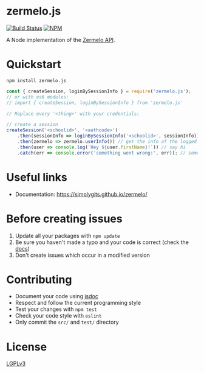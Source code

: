 # zermelo.js

[![Build Status](https://travis-ci.org/simplyGits/zermelo.svg?branch=master)](https://travis-ci.org/simplyGits/zermelo)
[![NPM](https://nodei.co/npm/zermelo.js.png?mini=true)](https://nodei.co/npm/zermelo.js/)

A Node implementation of the [Zermelo API](https://zermelo.atlassian.net/wiki/display/DEV).

Quickstart
===
`npm install zermelo.js`

```javascript
const { createSession, loginBySessionInfo } = require('zermelo.js');
// or with es6 modules:
// import { createSession, loginBySessionInfo } from 'zermelo.js'

// Replace every '<thing>' with your credentials:

// create a session
createSession('<schoolid>', '<authcode>')
	.then(sessionInfo => loginBySessionInfo('<schoolid>', sessionInfo)) // create an Zermelo instance using the created session
	.then(zermelo => zermelo.userInfo()) // get the info of the logged in user
	.then(user => console.log(`Hey ${user.firstName}!`)) // say hi
	.catch(err => console.error('something went wrong:', err)); // something went wrong
```

Useful links
===
* Documentation: https://simplygits.github.io/zermelo/

Before creating issues
===
1. Update all your packages with `npm update`
2. Be sure you haven't made a typo and your code is correct (check the [docs](https://simplygits.github.io/zermelo/))
3. Don't create issues which occur in a modified version

Contributing
===
* Document your code using [jsdoc](http://usejsdoc.org/)
* Respect and follow the current programming style
* Test your changes with `npm test`
* Check your code style with `eslint`
* Only commit the `src/` and `test/` directory

License
===
[LGPLv3](LICENSE)
